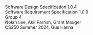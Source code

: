 Software Design Specification 1.0.4 <br />
Software Requirement Specification 1.0.9 <br />
Group 4 <br />
Nolan Lee, Akil Parrish, Grant Mauger <br />
CS250 Summer 2024, Gus Hanna
